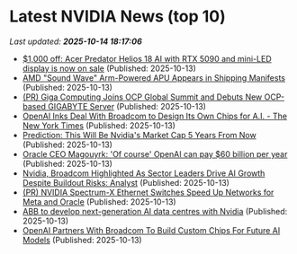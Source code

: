# Latest NVIDIA News (top 10)
_Last updated: **2025-10-14 18:17:06**_

- [$1,000 off: Acer Predator Helios 18 AI with RTX 5090 and mini-LED display is now on sale](https://www.notebookcheck.net/1-000-off-Acer-Predator-Helios-18-AI-with-RTX-5090-and-mini-LED-display-is-now-on-sale.1137471.0.html) (Published: 2025-10-13)
- [AMD "Sound Wave" Arm-Powered APU Appears in Shipping Manifests](https://www.techpowerup.com/341848/amd-sound-wave-arm-powered-apu-appears-in-shipping-manifests) (Published: 2025-10-13)
- [(PR) Giga Computing Joins OCP Global Summit and Debuts New OCP-based GIGABYTE Server](https://www.techpowerup.com/341849/giga-computing-joins-ocp-global-summit-and-debuts-new-ocp-based-gigabyte-server) (Published: 2025-10-13)
- [OpenAI Inks Deal With Broadcom to Design Its Own Chips for A.I. - The New York Times](https://slashdot.org/firehose.pl?op=view&amp;id=179771928) (Published: 2025-10-13)
- [Prediction: This Will Be Nvidia's Market Cap 5 Years From Now](https://biztoc.com/x/75cfa48eeef16688) (Published: 2025-10-13)
- [Oracle CEO Magouyrk: 'Of course' OpenAI can pay $60 billion per year](https://www.cnbc.com/2025/10/13/oracle-ceo-magouyrk-of-course-openai-can-pay-60-billion-per-year.html) (Published: 2025-10-13)
- [Nvidia, Broadcom Highlighted As Sector Leaders Drive AI Growth Despite Buildout Risks: Analyst](https://biztoc.com/x/e391042d0f392ba4) (Published: 2025-10-13)
- [(PR) NVIDIA Spectrum-X Ethernet Switches Speed Up Networks for Meta and Oracle](https://www.techpowerup.com/341846/nvidia-spectrum-x-ethernet-switches-speed-up-networks-for-meta-and-oracle) (Published: 2025-10-13)
- [ABB to develop next-generation AI data centres with Nvidia](https://economictimes.indiatimes.com/tech/artificial-intelligence/abb-to-develop-next-generation-ai-data-centres-with-nvidia/articleshow/124533433.cms) (Published: 2025-10-13)
- [OpenAI Partners With Broadcom To Build Custom Chips For Future AI Models](https://wccftech.com/openai-broadcom-ai-chips-partnership/) (Published: 2025-10-13)
